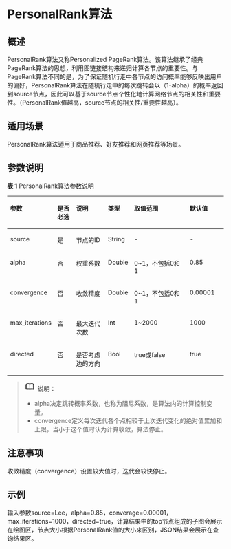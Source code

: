 # PersonalRank算法<a name="ges_01_0045"></a>

## 概述<a name="section204471932366"></a>

PersonalRank算法又称Personalized PageRank算法。该算法继承了经典PageRank算法的思想，利用图链接结构来递归计算各节点的重要性。与PageRank算法不同的是，为了保证随机行走中各节点的访问概率能够反映出用户的偏好，PersonalRank算法在随机行走中的每次跳转会以（1-alpha）的概率返回到source节点，因此可以基于source节点个性化地计算网络节点的相关性和重要性。（PersonalRank值越高，source节点的相关性/重要性越高）。

## 适用场景<a name="section168801381005"></a>

PersonalRank算法适用于商品推荐、好友推荐和网页推荐等场景。

## 参数说明<a name="section18154105319710"></a>

**表 1**  PersonalRank算法参数说明

<a name="table9438140783"></a>
<table><thead align="left"><tr id="row104385017818"><th class="cellrowborder" valign="top" width="14.34343434343434%" id="mcps1.2.7.1.1"><p id="p164384014819"><a name="p164384014819"></a><a name="p164384014819"></a>参数</p>
</th>
<th class="cellrowborder" valign="top" width="9.8989898989899%" id="mcps1.2.7.1.2"><p id="p143812016818"><a name="p143812016818"></a><a name="p143812016818"></a>是否必选</p>
</th>
<th class="cellrowborder" valign="top" width="18.22222222222222%" id="mcps1.2.7.1.3"><p id="p070711912812"><a name="p070711912812"></a><a name="p070711912812"></a>说明</p>
</th>
<th class="cellrowborder" valign="top" width="9.05050505050505%" id="mcps1.2.7.1.4"><p id="p66074112146"><a name="p66074112146"></a><a name="p66074112146"></a>类型</p>
</th>
<th class="cellrowborder" valign="top" width="30.303030303030305%" id="mcps1.2.7.1.5"><p id="p4438901986"><a name="p4438901986"></a><a name="p4438901986"></a>取值范围</p>
</th>
<th class="cellrowborder" valign="top" width="18.181818181818183%" id="mcps1.2.7.1.6"><p id="p41583960175619"><a name="p41583960175619"></a><a name="p41583960175619"></a>默认值</p>
</th>
</tr>
</thead>
<tbody><tr id="row7439180683"><td class="cellrowborder" valign="top" width="14.34343434343434%" headers="mcps1.2.7.1.1 "><p id="p13751101797"><a name="p13751101797"></a><a name="p13751101797"></a>source</p>
</td>
<td class="cellrowborder" valign="top" width="9.8989898989899%" headers="mcps1.2.7.1.2 "><p id="p20751701994"><a name="p20751701994"></a><a name="p20751701994"></a>是</p>
</td>
<td class="cellrowborder" valign="top" width="18.22222222222222%" headers="mcps1.2.7.1.3 "><p id="p177515011918"><a name="p177515011918"></a><a name="p177515011918"></a>节点的ID</p>
</td>
<td class="cellrowborder" valign="top" width="9.05050505050505%" headers="mcps1.2.7.1.4 "><p id="p1960715115144"><a name="p1960715115144"></a><a name="p1960715115144"></a>String</p>
</td>
<td class="cellrowborder" valign="top" width="30.303030303030305%" headers="mcps1.2.7.1.5 "><p id="p17521018916"><a name="p17521018916"></a><a name="p17521018916"></a>-</p>
</td>
<td class="cellrowborder" valign="top" width="18.181818181818183%" headers="mcps1.2.7.1.6 "><p id="p12857639175619"><a name="p12857639175619"></a><a name="p12857639175619"></a>-</p>
</td>
</tr>
<tr id="row1592512201673"><td class="cellrowborder" valign="top" width="14.34343434343434%" headers="mcps1.2.7.1.1 "><p id="p4752150793"><a name="p4752150793"></a><a name="p4752150793"></a>alpha</p>
</td>
<td class="cellrowborder" valign="top" width="9.8989898989899%" headers="mcps1.2.7.1.2 "><p id="p127528012920"><a name="p127528012920"></a><a name="p127528012920"></a>否</p>
</td>
<td class="cellrowborder" valign="top" width="18.22222222222222%" headers="mcps1.2.7.1.3 "><p id="p5752301191"><a name="p5752301191"></a><a name="p5752301191"></a>权重系数</p>
</td>
<td class="cellrowborder" valign="top" width="9.05050505050505%" headers="mcps1.2.7.1.4 "><p id="p960731119141"><a name="p960731119141"></a><a name="p960731119141"></a>Double</p>
</td>
<td class="cellrowborder" valign="top" width="30.303030303030305%" headers="mcps1.2.7.1.5 "><p id="p8569141114913"><a name="p8569141114913"></a><a name="p8569141114913"></a>0~1，不包括0和1</p>
</td>
<td class="cellrowborder" valign="top" width="18.181818181818183%" headers="mcps1.2.7.1.6 "><p id="p34835871175619"><a name="p34835871175619"></a><a name="p34835871175619"></a>0.85</p>
</td>
</tr>
<tr id="row1883311181175"><td class="cellrowborder" valign="top" width="14.34343434343434%" headers="mcps1.2.7.1.1 "><p id="p07521208912"><a name="p07521208912"></a><a name="p07521208912"></a>convergence</p>
</td>
<td class="cellrowborder" valign="top" width="9.8989898989899%" headers="mcps1.2.7.1.2 "><p id="p137529015913"><a name="p137529015913"></a><a name="p137529015913"></a>否</p>
</td>
<td class="cellrowborder" valign="top" width="18.22222222222222%" headers="mcps1.2.7.1.3 "><p id="p87521501194"><a name="p87521501194"></a><a name="p87521501194"></a>收敛精度</p>
</td>
<td class="cellrowborder" valign="top" width="9.05050505050505%" headers="mcps1.2.7.1.4 "><p id="p10607111121416"><a name="p10607111121416"></a><a name="p10607111121416"></a>Double</p>
</td>
<td class="cellrowborder" valign="top" width="30.303030303030305%" headers="mcps1.2.7.1.5 "><p id="p12122017093"><a name="p12122017093"></a><a name="p12122017093"></a>0~1，不包括0和1</p>
</td>
<td class="cellrowborder" valign="top" width="18.181818181818183%" headers="mcps1.2.7.1.6 "><p id="p3133287175619"><a name="p3133287175619"></a><a name="p3133287175619"></a>0.00001</p>
</td>
</tr>
<tr id="row136122160711"><td class="cellrowborder" valign="top" width="14.34343434343434%" headers="mcps1.2.7.1.1 "><p id="p20752001591"><a name="p20752001591"></a><a name="p20752001591"></a>max_iterations</p>
</td>
<td class="cellrowborder" valign="top" width="9.8989898989899%" headers="mcps1.2.7.1.2 "><p id="p475210694"><a name="p475210694"></a><a name="p475210694"></a>否</p>
</td>
<td class="cellrowborder" valign="top" width="18.22222222222222%" headers="mcps1.2.7.1.3 "><p id="p207531801297"><a name="p207531801297"></a><a name="p207531801297"></a>最大迭代次数</p>
</td>
<td class="cellrowborder" valign="top" width="9.05050505050505%" headers="mcps1.2.7.1.4 "><p id="p126077114147"><a name="p126077114147"></a><a name="p126077114147"></a>Int</p>
</td>
<td class="cellrowborder" valign="top" width="30.303030303030305%" headers="mcps1.2.7.1.5 "><p id="p19133729890"><a name="p19133729890"></a><a name="p19133729890"></a>1~2000</p>
</td>
<td class="cellrowborder" valign="top" width="18.181818181818183%" headers="mcps1.2.7.1.6 "><p id="p52469671175619"><a name="p52469671175619"></a><a name="p52469671175619"></a>1000</p>
</td>
</tr>
<tr id="row147071213274"><td class="cellrowborder" valign="top" width="14.34343434343434%" headers="mcps1.2.7.1.1 "><p id="p13753301698"><a name="p13753301698"></a><a name="p13753301698"></a>directed</p>
</td>
<td class="cellrowborder" valign="top" width="9.8989898989899%" headers="mcps1.2.7.1.2 "><p id="p27531901695"><a name="p27531901695"></a><a name="p27531901695"></a>否</p>
</td>
<td class="cellrowborder" valign="top" width="18.22222222222222%" headers="mcps1.2.7.1.3 "><p id="p1775316016919"><a name="p1775316016919"></a><a name="p1775316016919"></a>是否考虑边的方向</p>
</td>
<td class="cellrowborder" valign="top" width="9.05050505050505%" headers="mcps1.2.7.1.4 "><p id="p1360721111420"><a name="p1360721111420"></a><a name="p1360721111420"></a>Bool</p>
</td>
<td class="cellrowborder" valign="top" width="30.303030303030305%" headers="mcps1.2.7.1.5 "><p id="p13151535595"><a name="p13151535595"></a><a name="p13151535595"></a>true或false</p>
</td>
<td class="cellrowborder" valign="top" width="18.181818181818183%" headers="mcps1.2.7.1.6 "><p id="p22184968175619"><a name="p22184968175619"></a><a name="p22184968175619"></a>true</p>
</td>
</tr>
</tbody>
</table>

>![](public_sys-resources/icon-note.gif) **说明：**   
>-   alpha决定跳转概率系数，也称为阻尼系数，是算法内的计算控制变量。  
>-   convergence定义每次迭代各个点相较于上次迭代变化的绝对值累加和上限，当小于这个值时认为计算收敛，算法停止。  

## 注意事项<a name="section3956161017109"></a>

收敛精度（convergence）设置较大值时，迭代会较快停止。

## 示例<a name="section9539286457"></a>

输入参数source=Lee，alpha=0.85，converage=0.00001，max\_iterations=1000，directed=true，计算结果中的top节点组成的子图会展示在绘图区，节点大小根据PersonalRank值的大小来区别，JSON结果会展示在查询结果区。


